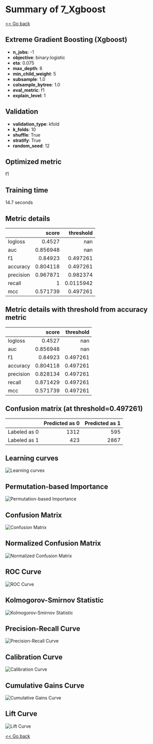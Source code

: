# Summary of 7_Xgboost

[<< Go back](../README.md)


## Extreme Gradient Boosting (Xgboost)
- **n_jobs**: -1
- **objective**: binary:logistic
- **eta**: 0.075
- **max_depth**: 8
- **min_child_weight**: 5
- **subsample**: 1.0
- **colsample_bytree**: 1.0
- **eval_metric**: f1
- **explain_level**: 1

## Validation
 - **validation_type**: kfold
 - **k_folds**: 10
 - **shuffle**: True
 - **stratify**: True
 - **random_seed**: 12

## Optimized metric
f1

## Training time

14.7 seconds

## Metric details
|           |    score |   threshold |
|:----------|---------:|------------:|
| logloss   | 0.4527   | nan         |
| auc       | 0.856948 | nan         |
| f1        | 0.84923  |   0.497261  |
| accuracy  | 0.804118 |   0.497261  |
| precision | 0.967871 |   0.982374  |
| recall    | 1        |   0.0115942 |
| mcc       | 0.571739 |   0.497261  |


## Metric details with threshold from accuracy metric
|           |    score |   threshold |
|:----------|---------:|------------:|
| logloss   | 0.4527   |  nan        |
| auc       | 0.856948 |  nan        |
| f1        | 0.84923  |    0.497261 |
| accuracy  | 0.804118 |    0.497261 |
| precision | 0.828134 |    0.497261 |
| recall    | 0.871429 |    0.497261 |
| mcc       | 0.571739 |    0.497261 |


## Confusion matrix (at threshold=0.497261)
|              |   Predicted as 0 |   Predicted as 1 |
|:-------------|-----------------:|-----------------:|
| Labeled as 0 |             1312 |              595 |
| Labeled as 1 |              423 |             2867 |

## Learning curves
![Learning curves](learning_curves.png)

## Permutation-based Importance
![Permutation-based Importance](permutation_importance.png)
## Confusion Matrix

![Confusion Matrix](confusion_matrix.png)


## Normalized Confusion Matrix

![Normalized Confusion Matrix](confusion_matrix_normalized.png)


## ROC Curve

![ROC Curve](roc_curve.png)


## Kolmogorov-Smirnov Statistic

![Kolmogorov-Smirnov Statistic](ks_statistic.png)


## Precision-Recall Curve

![Precision-Recall Curve](precision_recall_curve.png)


## Calibration Curve

![Calibration Curve](calibration_curve_curve.png)


## Cumulative Gains Curve

![Cumulative Gains Curve](cumulative_gains_curve.png)


## Lift Curve

![Lift Curve](lift_curve.png)



[<< Go back](../README.md)
